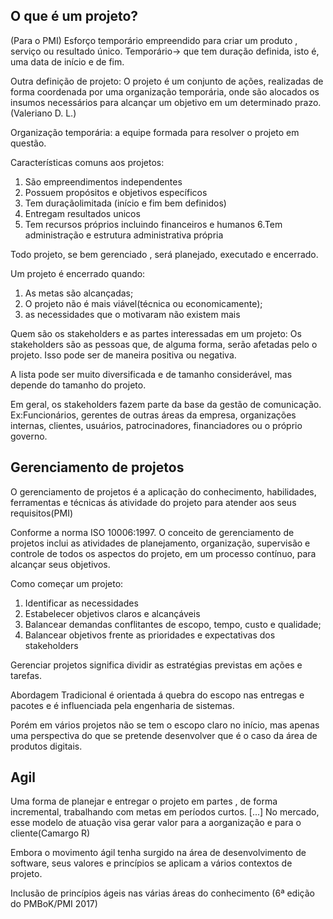 ## O que é um projeto?
(Para o PMI) Esforço temporário empreendido para criar um produto , serviço ou resultado único.
Temporário-> que tem duração definida, isto é, uma data de início e de fim.

Outra definição de projeto:
O projeto é um conjunto de ações, realizadas de forma coordenada por uma organização temporária, onde são alocados os insumos necessários para alcançar um objetivo em um determinado prazo.(Valeriano D. L.)

Organização temporária: a equipe formada para resolver o projeto em questão.

Características comuns aos projetos:

1. São empreendimentos independentes
2. Possuem propósitos e objetivos específicos
3. Tem duraçãolimitada (início e fim bem definidos)
4. Entregam resultados unicos
5. Tem recursos próprios incluindo financeiros e humanos
6.Tem administração e estrutura administrativa própria

Todo projeto, se bem gerenciado , será planejado, executado e encerrado.

Um projeto é encerrado quando:

1. As metas são alcançadas;
2. O projeto não é mais viável(técnica ou economicamente);
3. as necessidades que o motivaram não existem mais

Quem são os stakeholders e as partes interessadas em um projeto:
Os stakeholders são as pessoas que, de alguma forma, serão afetadas pelo o projeto.
Isso pode ser de maneira positiva ou negativa.

A lista pode ser muito diversificada e de tamanho considerável, mas depende do tamanho do projeto.

Em geral, os stakeholders fazem parte da base da gestão de comunicação.
Ex:Funcionários, gerentes de outras áreas da empresa, organizações internas, clientes, usuários, patrocinadores, financiadores
ou o próprio governo.

## Gerenciamento de projetos

O gerenciamento de projetos é a aplicação do conhecimento, habilidades, ferramentas e técnicas ás atividade do projeto para atender aos seus  requisitos(PMI)

Conforme a norma ISO 10006:1997. O conceito de gerenciamento de projetos inclui as atividades de planejamento, organização, supervisão e controle de todos os aspectos do projeto, em um processo contínuo, para alcançar seus objetivos.

Como começar um projeto:

1. Identificar as necessidades
2. Estabelecer objetivos claros e alcançáveis
3. Balancear demandas conflitantes de escopo, tempo, custo e qualidade;
4. Balancear objetivos frente as prioridades e expectativas dos stakeholders


Gerenciar projetos significa dividir as estratégias previstas em ações e tarefas.

Abordagem Tradicional é orientada á quebra do escopo nas entregas e pacotes e é influenciada pela engenharia de sistemas.

Porém em vários projetos não se tem o escopo claro no início, mas apenas uma perspectiva do que se pretende desenvolver que é o caso da área de produtos digitais.

## Agil

Uma forma de planejar e entregar o projeto em partes , de forma incremental, trabalhando com metas em períodos curtos. [...] No mercado, esse modelo de atuação visa gerar valor para a aorganização e para o cliente(Camargo R)

Embora o movimento ágil tenha surgido na área de desenvolvimento de software, seus valores e princípios se aplicam a vários contextos de projeto.

Inclusão de princípios ágeis nas várias áreas do conhecimento (6ª edição do PMBoK/PMI 2017)












